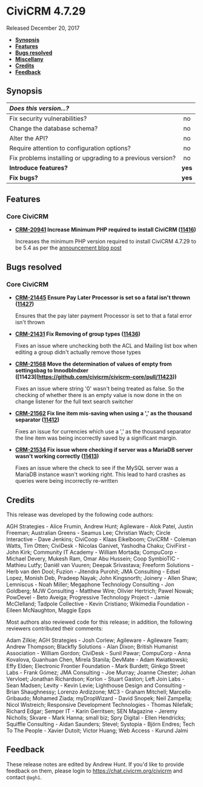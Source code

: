 # CiviCRM 4.7.29

Released December 20, 2017

- **[Synopsis](#synopsis)**
- **[Features](#features)**
- **[Bugs resolved](#bugs)**
- **[Miscellany](#misc)**
- **[Credits](#credits)**
- **[Feedback](#feedback)**

## <a name="synopsis"></a>Synopsis

| *Does this version...?*                                     |         |
|:----------------------------------------------------------- |:-------:|
| Fix security vulnerabilities?                               |   no    |
| Change the database schema?                                 |   no    |
| Alter the API?                                              |   no    |
| Require attention to configuration options?                 |   no    |
| Fix problems installing or upgrading to a previous version? |   no    |
| **Introduce features?**                                     | **yes** |
| **Fix bugs?**                                               | **yes** |

## <a name="features"></a>Features

### Core CiviCRM

- **[CRM-20941](https://issues.civicrm.org/jira/browse/CRM-20941) Increase Minimum PHP required to install CiviCRM
  ([11416](https://github.com/civicrm/civicrm-core/pull/11416))**

  Increases the minimum PHP version required to install CiviCRM 4.7.29 to be 5.4 as per the [announcement blog post](https://civicrm.org/blog/totten/end-of-zombies-php-53-and-54)

## <a name="bugs"></a>Bugs resolved

### Core CiviCRM

- **[CRM-21445](https://issues.civicrm.org/jira/browse/CRM-20941) Ensure Pay Later Processor is set so a fatal isn't thrown
  ([11427](https://github.com/civicrm/civicrm-core/pull/11427))**

  Ensures that the pay later payment Processor is set to that a fatal error isn't thrown

- **[CRM-21431](https://issues.civicrm.org/jira/browse/CRM-21431) Fix Removing of group types
  ([11436](https://github.com/civicrm/civicrm-core/pull/11436))**

  Fixes an issue where unchecking both the ACL and Mailing list box when editing a group didn't actually remove those types

- **[CRM-21568](https://issues.civicrm.org/jira/browse/CRM-21568) Move the determination of values of empty from settingsbag to InnodbIndxer
  ([11423[(https://github.com/civicrm/civicrm-core/pull/11423))**

  Fixes an issue where string '0' wasn't being treated as false. So the checking of whether there is an empty value is now done in the on change listener for the full text search switcher

- **[CRM-21562](https://issues.civicrm.org/jira/browse/CRM-21562) Fix line item mis-saving when using a ',' as the thousand separator
  ([11412](https://github.com/civicrm/civicrm-core/pull/11412))**

  Fixes an issue for currencies which use a ',' as the thousand separator the line item was being incorrectly saved by a significant margin.

- **[CRM-21534](https://issues.civicrm.org/jira/browse/CRM-21534) Fix issue where checking if server was a MariaDB server wasn't working correctly
  ([11413](https://github.com/civicrm/civicrm-core/pull/11413))**

  Fixes an issue where the check to see if the MySQL server was a MariaDB instance wasn't working right. This lead to hard crashes as queries were being incorrectly re-written


## <a name="credits"></a>Credits

This release was developed by the following code authors:

AGH Strategies - Alice Frumin, Andrew Hunt; Agileware - Alok Patel, Justin
Freeman; Australian Greens - Seamus Lee; Christian Wach; Circle Interactive -
Dave Jenkins; CiviCoop - Klaas Eikelboom; CiviCRM - Coleman Watts, Tim Otten;
CiviDesk - Nicolas Ganivet, Yashodha Chaku; CiviFirst - John Kirk; Community IT
Academy - William Mortada; CompuCorp - Michael Devery, Mukesh Ram, Omar Abu
Hussein; Coop SymbioTIC - Mathieu Lutfy; Daniël van Vuuren; Deepak Srivastava;
Freeform Solutions - Herb van den Dool; Fuzion - Jitendra Purohit; JMA
Consulting - Edsel Lopez, Monish Deb, Pradeep Nayak; John Kingsnorth; Joinery -
Allen Shaw; Lemniscus - Noah Miller; Megaphone Technology Consulting - Jon
Goldberg; MJW Consulting - Matthew Wire; Olivier Hertrich; Pawel Nowak; PowDevel -
Beto Aveiga; Progressive Technology Project - Jamie McClelland; Tadpole
Collective - Kevin Cristiano; Wikimedia Foundation - Eileen McNaughton, Maggie
Epps

Most authors also reviewed code for this release; in addition, the following
reviewers contributed their comments:

Adam Zilkie; AGH Strategies - Josh Corlew; Agileware - Agileware Team; Andrew
Thompson; Blackfly Solutions - Alan Dixon; British Humanist Association -
William Gordon; CiviDesk - Sunil Pawar; CompuCorp - Anna Kovalova, Guanhuan
Chen, Mirela Stanila; DevMate - Adam Kwiatkowski; Effy Elden; Electronic
Frontier Foundation - Mark Burdett; Ginkgo Street Labs - Frank Gómez; JMA
Consulting - Joe Murray; Joanne Chester; Johan Vervloet; Jonathan Richardson;
Korlon - Stuart Gaston; Left Join Labs - Sean Madsen; Levity - Kevin Levie;
Lighthouse Design and Consulting - Brian Shaughnessy; Lorenzo Ardizzone; MC3 -
Graham Mitchell; Marcello Gribaudo; Mohamed Ziada; myDropWizard - David Snopek;
Neil Zampella; Nicol Wistreich; Responsive Development Technologies - Thomas
Nilefalk; Richard Edgar; Semper IT - Karin Gerritsen; SEN Magazine - Jeremy
Nicholls; Skvare - Mark Hanna; small biz; Spry Digital - Ellen Hendricks;
Squiffle Consulting - Aidan Saunders; Stevel; Systopia - Björn Endres; Tech To
The People - Xavier Dutoit; Victor Huang; Web Access - Kurund Jalmi

## <a name="feedback"></a>Feedback

These release notes are edited by Andrew Hunt.  If you'd like to provide
feedback on them, please login to https://chat.civicrm.org/civicrm and contact
`@agh1`.
